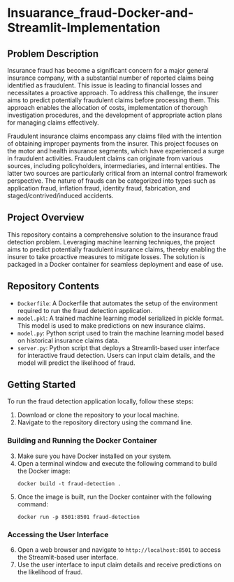 # Insuarance_fraud-Docker-and-Streamlit-Implementation

## Problem Description

Insurance fraud has become a significant concern for a major general insurance company, with a substantial number of reported claims being identified as fraudulent. This issue is leading to financial losses and necessitates a proactive approach. To address this challenge, the insurer aims to predict potentially fraudulent claims before processing them. This approach enables the allocation of costs, implementation of thorough investigation procedures, and the development of appropriate action plans for managing claims effectively.

Fraudulent insurance claims encompass any claims filed with the intention of obtaining improper payments from the insurer. This project focuses on the motor and health insurance segments, which have experienced a surge in fraudulent activities. Fraudulent claims can originate from various sources, including policyholders, intermediaries, and internal entities. The latter two sources are particularly critical from an internal control framework perspective. The nature of frauds can be categorized into types such as application fraud, inflation fraud, identity fraud, fabrication, and staged/contrived/induced accidents.

## Project Overview

This repository contains a comprehensive solution to the insurance fraud detection problem. Leveraging machine learning techniques, the project aims to predict potentially fraudulent insurance claims, thereby enabling the insurer to take proactive measures to mitigate losses. The solution is packaged in a Docker container for seamless deployment and ease of use.

## Repository Contents

- `Dockerfile`: A Dockerfile that automates the setup of the environment required to run the fraud detection application.
- `model.pkl`: A trained machine learning model serialized in pickle format. This model is used to make predictions on new insurance claims.
- `model.py`: Python script used to train the machine learning model based on historical insurance claims data.
- `server.py`: Python script that deploys a Streamlit-based user interface for interactive fraud detection. Users can input claim details, and the model will predict the likelihood of fraud.

## Getting Started

To run the fraud detection application locally, follow these steps:

1. Download or clone the repository to your local machine.
2. Navigate to the repository directory using the command line.

### Building and Running the Docker Container

3. Make sure you have Docker installed on your system.
4. Open a terminal window and execute the following command to build the Docker image:
   ```
   docker build -t fraud-detection .
   ```
5. Once the image is built, run the Docker container with the following command:
   ```
   docker run -p 8501:8501 fraud-detection
   ```

### Accessing the User Interface

6. Open a web browser and navigate to `http://localhost:8501` to access the Streamlit-based user interface.
7. Use the user interface to input claim details and receive predictions on the likelihood of fraud.
